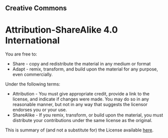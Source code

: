 ## Creative Commons
# Attribution-ShareAlike 4.0 International

You are free to: 

* Share - copy and redistribute the material in any medium or format
* Adapt - remix, transform, and build upon the material for any purpose, even commercially.

Under the following terms: 

* Attribution - You must give appropriate credit, provide a link to the license, and indicate if changes were made. You may do so in any reasonable manner, but not in any way that suggests the licensor endorses you or your use. 
* ShareAlike - If you remix, transform, or build upon the material, you must distribute your contributions under the same license as the original.

This is summary of (and not a substitute for) the License available [here](https://creativecommons.org/licenses/by-sa/4.0/legalcode).